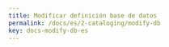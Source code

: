 ```yaml
---
title: Modificar definición base de datos
permalink: /docs/es/2-cataloging/modify-db
key: docs-modify-db-es
---
```

